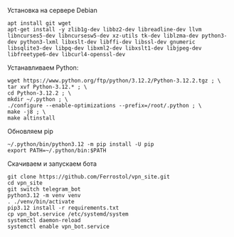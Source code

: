 Установка на сервере Debian

	apt install git wget
	apt-get install -y zlib1g-dev libbz2-dev libreadline-dev llvm libncurses5-dev libncursesw5-dev xz-utils tk-dev liblzma-dev python3-dev python3-lxml libxslt-dev libffi-dev libssl-dev gnumeric libsqlite3-dev libpq-dev libxml2-dev libxslt1-dev libjpeg-dev libfreetype6-dev libcurl4-openssl-dev

Устанавливаем Python:
 
	wget https://www.python.org/ftp/python/3.12.2/Python-3.12.2.tgz ; \
	tar xvf Python-3.12.* ; \
	cd Python-3.12.2 ; \
	mkdir ~/.python ; \
	./configure --enable-optimizations --prefix=/root/.python ; \
	make -j8 ; \
	make altinstall

Обновляем pip

  	~/.python/bin/python3.12 -m pip install -U pip
   	export PATH=~/.python/bin:$PATH

Скачиваем и запускаем бота

    git clone https://github.com/Ferrostol/vpn_site.git
	cd vpn_site
    git switch telegram_bot
	python3.12 -m venv venv
	. ./venv/bin/activate
	pip3.12 install -r requirements.txt
	cp vpn_bot.service /etc/systemd/system
	systemctl daemon-reload
	systemctl enable vpn_bot.service
